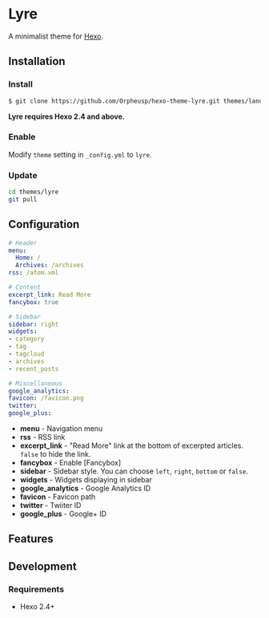 # Lyre

A minimalist theme for [Hexo].

## Installation

### Install

``` bash
$ git clone https://github.com/Orpheusp/hexo-theme-lyre.git themes/landscape
```

**Lyre requires Hexo 2.4 and above.**

### Enable

Modify `theme` setting in `_config.yml` to `lyre`.

### Update

``` bash
cd themes/lyre
git pull
```

## Configuration

``` yml
# Header
menu:
  Home: /
  Archives: /archives
rss: /atom.xml

# Content
excerpt_link: Read More
fancybox: true

# Sidebar
sidebar: right
widgets:
- category
- tag
- tagcloud
- archives
- recent_posts

# Miscellaneous
google_analytics:
favicon: /favicon.png
twitter:
google_plus:
```

- **menu** - Navigation menu
- **rss** - RSS link
- **excerpt_link** - "Read More" link at the bottom of excerpted articles. `false` to hide the link.
- **fancybox** - Enable [Fancybox]
- **sidebar** - Sidebar style. You can choose `left`, `right`, `bottom` or `false`.
- **widgets** - Widgets displaying in sidebar
- **google_analytics** - Google Analytics ID
- **favicon** - Favicon path
- **twitter** - Twiiter ID
- **google_plus** - Google+ ID

## Features

## Development

### Requirements

- Hexo 2.4+

[Hexo]: http://zespia.tw/hexo/
